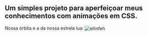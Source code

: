 ## Um simples projeto para aperfeiçoar meus conhecimentos com animações em CSS.

Nossa órbita e a da nossa estrela lua:
<img align="center" src="/public/images/Captura-de-tela" alt="ellinfeh"> <br>
